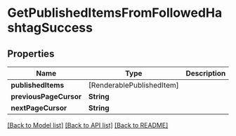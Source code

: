 # GetPublishedItemsFromFollowedHashtagSuccess

## Properties
Name | Type | Description | Notes
------------ | ------------- | ------------- | -------------
**publishedItems** | [RenderablePublishedItem] |  | 
**previousPageCursor** | **String** |  | [optional] 
**nextPageCursor** | **String** |  | [optional] 

[[Back to Model list]](../README.md#documentation-for-models) [[Back to API list]](../README.md#documentation-for-api-endpoints) [[Back to README]](../README.md)


